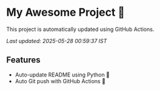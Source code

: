 # My Awesome Project 🚀

This project is automatically updated using GitHub Actions.

_Last updated: 2025-05-28 00:59:37 IST_

## Features
- Auto-update README using Python 🐍
- Auto Git push with GitHub Actions 🤖
